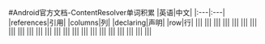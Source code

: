 #Android官方文档-ContentResolver单词积累
|英语|中文|
|:---|:---|
|references|引用|
|columns|列|
|declaring|声明|
|row|行|
|||
|||
|||
|||
|||
|||
|||
|||
|||
|||
|||
|||
|||
|||
|||
|||
|||
|||
|||
|||
|||
|||
|||